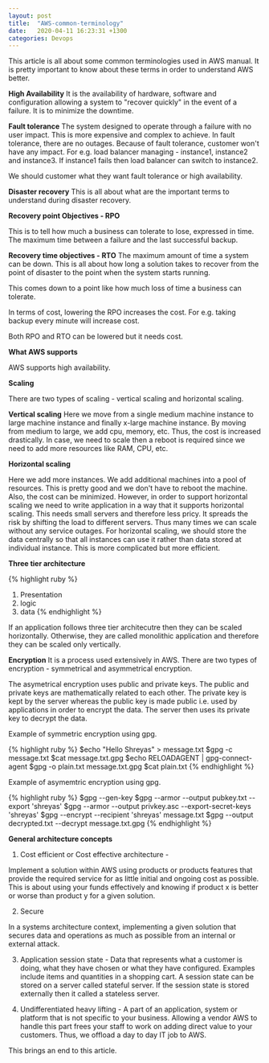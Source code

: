 ```yaml
---
layout: post
title:  "AWS-common-terminology"
date:   2020-04-11 16:23:31 +1300
categories: Devops
---
```

This article is all about some common terminologies used in AWS manual.
It is pretty important to know about these terms in order to understand AWS better.

**High Availability**
It is the availability of hardware, software and configuration
allowing a system to "recover quickly" in the event of a failure.
It is to minimize the downtime. 

**Fault tolerance**
The system designed to operate through a failure with no user impact.
This is more expensive and complex to achieve. In fault tolerance, 
there are no outages. Because of fault tolerance, customer won't have 
any impact. For e.g. load balancer managing - instance1, instance2 and
instance3. If instance1 fails then load balancer can switch to instance2.

We should customer what they want fault tolerance or high availability.

**Disaster recovery**
This is all about what are the important terms to understand during 
disaster recovery.

**Recovery point Objectives - RPO**

This is to tell how much a business can tolerate to lose, expressed 
in time. The maximum time between a failure and the last successful 
backup.

**Recovery time objectives - RTO**
The maximum amount of time a system can be down. 
This is all about how long a solution takes to recover from the point of
disaster to the point when the system starts running.

This comes down to a point like how much loss of time a business can tolerate.

In terms of cost, lowering the RPO increases the cost.
For e.g. taking backup every minute will increase cost.

Both RPO and RTO can be lowered but it needs cost. 

**What AWS supports**

AWS supports high availability.

**Scaling**

There are two types of scaling - vertical scaling and horizontal scaling.

**Vertical scaling**
Here we move from a single medium machine instance to large machine 
instance and finally x-large machine instance. By moving from medium
to large, we add cpu, memory, etc. Thus, the cost is increased drastically.
In case, we need to scale then a reboot is required since we need to add
more resources like RAM, CPU, etc.

**Horizontal scaling**

Here we add more instances. We add additional machines into a pool of
resources. This is pretty good and we don't have to reboot the machine.
Also, the cost can be minimized. However, in order to support horizontal scaling we need to write application in a way that it supports horizontal
scaling. This needs small servers and therefore less pricy. It spreads the
risk by shifting the load to different servers. Thus many times we can
scale without any service outages. For horizontal scaling, we should 
store the data centrally so that all instances can use it rather than
data stored at individual instance. This is more complicated but more
efficient.

**Three tier architecture**

{% highlight ruby %}
 1. Presentation
 2. logic
 3. data
{% endhighlight %}

If an application follows three tier architecutre then they 
can be scaled horizontally. Otherwise, they are called monolithic
application and therefore they can be scaled only vertically.

**Encryption**
It is a process used extensively in AWS. There are two types of
encryption - symmetrical and asymmetrical encryption.

The asymetrical encryption uses public and private keys. The
public and private keys are mathematically related to each other.
The private key is kept by the server whereas the public key is made
public i.e. used by applications in order to encrypt the data.
The server then uses its private key to decrypt the data.

Example of symmetric encryption using gpg.

{% highlight ruby %}
$echo "Hello Shreyas" > message.txt
$gpg -c message.txt
$cat message.txt.gpg
$echo RELOADAGENT | gpg-connect-agent
$gpg -o plain.txt message.txt.gpg
$cat plain.txt
{% endhighlight %}

Example of asymemtric encryption using gpg.

{% highlight ruby %}
 $gpg --gen-key
 $gpg --armor --output pubkey.txt --export 'shreyas'
 $gpg --armor --output privkey.asc --export-secret-keys 'shreyas'
 $gpg --encrypt --recipient 'shreyas' message.txt
 $gpg --output decrypted.txt --decrypt message.txt.gpg
{% endhighlight %}

**General architecture concepts**

1. Cost efficient or Cost effective architecture - 

Implement a solution within AWS using products or products features
that provide the required service for as little initial and ongoing 
cost as possible. This is about using your funds effectively and knowing
if product x is better or worse than product y for a given solution.

2. Secure

In a systems architecture context, implementing a given solution that
secures data and operations as much as possible from an internal or 
external attack.

3. Application session state - Data that represents what a customer is 
doing, what they have chosen or what they have configured. Examples 
include items and quantities in a shopping cart. A session state can be
stored on a server called stateful server. If the session state is stored
externally then it called a stateless server.

4. Undifferentiated heavy lifting - A part of an application, system
or platform that is not specific to your business. Allowing a vendor
AWS  to handle this part frees your staff to work on adding direct
value to your customers. Thus, we offload a day to day IT job to AWS.

This brings an end to this article.